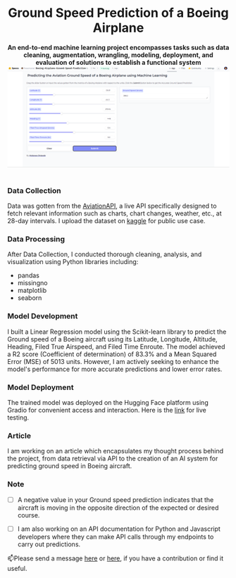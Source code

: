 <div align="center">
    <h1>Ground Speed Prediction of a Boeing Airplane</h1>
    <strong>An end-to-end machine learning project encompasses tasks such as data cleaning, augmentation, wrangling, modeling, deployment, and evaluation of solutions to establish a functional system</strong>
    <img src="deploy.png" width='650' /> 
</div>

<br>

### Data Collection
Data was gotten from the [AviationAPI](https://docs.aviationapi.com/#tag/VATSIM), a live API specifically designed to fetch relevant information such as charts, chart changes, weather, etc., at 28-day intervals. I upload the dataset on [kaggle](https://www.kaggle.com/datasets/freeeman/aviation-api-arrivalsdepartures-into-airports) for public use case.

### Data Processing
After Data Collection, I conducted thorough cleaning, analysis, and visualization using Python libraries including:
- pandas
- missingno
- matplotlib
- seaborn

### Model Development
I built a Linear Regression model using the Scikit-learn library to predict the Ground speed of a Boeing aircraft using its Latitude, Longitude, Altitude, Heading, Filed True Airspeed, and Filed Time Enroute. The model achieved a R2 score (Coefficient of determination) of 83.3% and a Mean Squared Error (MSE) of 5013 units. However, I am actively seeking to enhance the model's performance for more accurate predictions and lower error rates.

### Model Deployment
The trained model was deployed on the Hugging Face platform using Gradio for convenient access and interaction. Here is the [link](https://huggingface.co/spaces/freeemanai/Boeing-Airplane-Ground-Speed-Prediction) for live testing.  

### Article
I am working on an article which encapsulates my thought process behind the project, from data retrieval via API to the creation of an AI system for predicting ground speed in Boeing aircraft.



### Note

- [ ] A negative value in your Ground speed prediction indicates that the aircraft is moving in the opposite direction of the expected or desired course.
    
- [ ] I am also working on an API documentation for Python and Javascript developers where they can make API calls through my endpoints to carry out predictions.




📫Please send a message [here](mailto:mubaraqgbolahan014@gmail.com) or [here](https://www.linkedin.com/in/mubaraq-onipede-05562b189/), if you have a contribution or find it useful.
